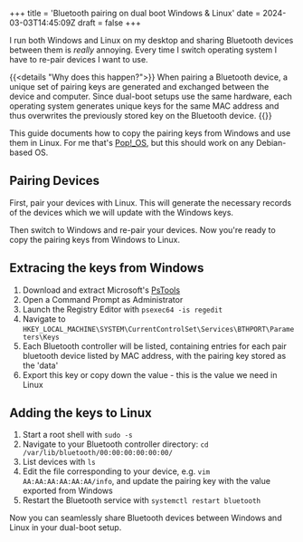 +++
title = 'Bluetooth pairing on dual boot Windows & Linux'
date = 2024-03-03T14:45:09Z
draft = false
+++

I run both Windows and Linux on my desktop and sharing Bluetooth devices between them is _really_ annoying. Every time I switch operating system I have to re-pair devices I want to use.

{{<details "Why does this happen?">}}
When pairing a Bluetooth device, a unique set of pairing keys are generated and exchanged between the device and computer. Since dual-boot setups use the same hardware, each operating system generates unique keys for the same MAC address and thus overwrites the previously stored key on the Bluetooth device.
{{</details>}}

This guide documents how to copy the pairing keys from Windows and use them in Linux. For me that's [Pop!_OS](https://pop.system76.com/), but this should work on any Debian-based OS. 

## Pairing Devices

First, pair your devices with Linux. This will generate the necessary records of the devices which we will update with the Windows keys.

Then switch to Windows and re-pair your devices. Now you're ready to copy the pairing keys from Windows to Linux.

## Extracing the keys from Windows

1. Download and extract Microsoft's [PsTools](https://learn.microsoft.com/en-us/sysinternals/downloads/pstools)
1. Open a Command Prompt as Administrator
1. Launch the Registry Editor with `psexec64 -is regedit` 
1. Navigate to `HKEY_LOCAL_MACHINE\SYSTEM\CurrentControlSet\Services\BTHPORT\Parameters\Keys`
1. Each Bluetooth controller will be listed, containing entries for each pair bluetooth device listed by MAC address, with the pairing key stored as the 'data'
1. Export this key or copy down the value - this is the value we need in Linux

## Adding the keys to Linux

1. Start a root shell with `sudo -s`
1. Navigate to your Bluetooth controller directory: `cd /var/lib/bluetooth/00:00:00:00:00:00/`
1. List devices with `ls`
1. Edit the file corresponding to your device, e.g. `vim AA:AA:AA:AA:AA:AA/info`, and update the pairing key with the value exported from Windows
1. Restart the Bluetooth service with `systemctl restart bluetooth`

Now you can seamlessly share Bluetooth devices between Windows and Linux in your dual-boot setup.

